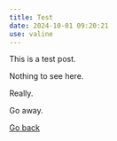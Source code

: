 ```yaml
---
title: Test
date: 2024-10-01 09:20:21
use: valine
---
```


This is a test post.

Nothing to see here.

Really.

Go away.

[Go back](/)